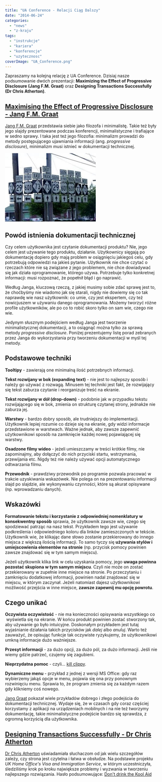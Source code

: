 ```yaml
---
title: "UA Conference - Relacji Ciąg Dalszy"
date: "2014-06-24"
categories:
  - "news"
  - "z-kraju"
tags:
  - "instrukcje"
  - "kariera"
  - "konferencje"
  - "uzytecznosc"
coverImage: "UA_Conference.png"
---
```


Zapraszamy na kolejną relację z UA Conference. Dzisiaj nasze podsumowanie dwóch prezentacji: **Maximizing the Effect of Progressive Disclosure (Jang F.M. Graat)** oraz **Designing Transactions Successfully (Dr Chris Atherton)**.

## [Maximising the Effect of Progressive Disclosure - Jang F.M. Graat](http://www.uaeurope.com/conference/sessions.html#progressivedisclosure)

[Jang F.M. Graat](http://jang.nl/) przedstawia siebie jako filozofa i minimalistę. Takie też były jego slajdy prezentowane podczas konferencji, minimalistyczne i trafiające w sedno sprawy. I taka jest też jego filozofia: minimalizm prowadzi do metody postępującego ujawniania informacji (ang. *progressive disclosure*), minimalizm musi istnieć w dokumentacji technicznej.

[![confusing-street-signs](images/confusing-street-signs-300x225.jpg)](http://techwriter.pl/wp-content/uploads/2014/06/confusing-street-signs.jpg)

## Powód istnienia dokumentacji technicznej

Czy celem użytkownika jest czytanie dokumentacji produktu? Nie, jego celem jest używanie tego produktu, działanie. Użytkownicy sięgają po dokumentację dopiero gdy mają problem w osiągnięciu jakiegoś celu, gdy potrzebują odpowiedzi na jakieś pytanie. Użytkownik nie chce czytać o rzeczach które nie są związane z jego problemem, nie chce dowiadywać się jak działa oprogramowanie, którego używa. Potrzebuje tylko konkretnej informacji: musi rozpoznać, że popełnił błąd i go naprawić.

Według Janga, kluczową rzeczą, z jakiej musimy sobie zdać sprawę jest to, że choćbyśmy nie wiadomo jak się starali, nigdy nie dowiemy się co tak naprawdę wie nasz użytkownik: co umie, czy jest ekspertem, czy też nowicjuszem w używaniu danego oprogramowania. Możemy tworzyć różne profile użytkowników, ale po co to robić skoro tylko on sam wie, czego nie wie.

Jedynym słusznym podejściem według Janga jest tworzenie minimalistycznej dokumentacji, a to osiągnąć można tylko za sprawą metody _progressive disclosure_. Poniżej prezentujemy listę porad zebranych przez Janga do wykorzystania przy tworzeniu dokumentacji w myśl tej metody.

## Podstawowe techniki

**Tooltipy** - zawierają one minimalną ilość potrzebnych informacji.

**Tekst rozwijany w bok (expanding text)** - nie jest to najlepszy sposób i należy go używać z rozwagą. Minusem tej techniki jest fakt, że rozwijający się tekst zaburza czytanie i reorganizuje treść na ekranie.

**Tekst rozwijany w dół (drop-down)** - podobnie jak w przypadku tekstu rozwijającego się w bok, zmienia on strukturę czytanej strony, jednakże nie zaburza jej.

**Warstwy** - bardzo dobry sposób, ale trudniejszy do implementacji. Użytkownik lepiej rozumie co dzieje się na ekranie, gdy widzi informacje przedstawione w warstwach. Ważne jednak, aby zawsze zapewnić użytkownikowi sposób na zamknięcie każdej nowej pojawiającej się warstwy.

**Osadzone filmy wideo** - jeżeli umieszczamy w treści krótkie filmy, nie zapominajmy, aby dołączyć do nich przyciski startu, wstrzymania, przewijania etc. Nigdy też nie należy używać opcji automatycznego odtwarzania filmu.

**Przewodnik** - prawdziwy przewodnik po programie pozwala pracować w trakcie uzyskiwania wskazówek. Nie polega on na prezentowaniu informacji slajd po slajdzie, ale wykonywaniu czynności, które są akurat opisywane (np. wprowadzaniu danych).

## Wskazówki

**Formatowanie tekstu i korzystanie z odpowiedniej nomenklatury w konsekwentny sposób** sprawia, że użytkownik zawsze wie, czego się spodziewać patrząc na nasz tekst. Przykładem tego jest używanie podkreślenia i odpowiedniego koloru dla linków zamieszczonych w tekście. Użytkownik wie, że klikając dane słowo zostanie przekierowany do innego miejsca z większą ilością informacji. To samo tyczy się **używania stylów i umiejscowienia elementów na stronie** (np. przycisk pomocy powinien zawsze znajdować się w tym samym miejscu).

Jeżeli użytkownik klika link w celu uzyskania pomocy, jego **uwaga powinna pozostać skupiona w tym samym miejscu**. Czyli nie może on zostać przekierowany w zupełnie inne miejsce na stronie. Po przeczytaniu i zamknięciu dodatkowej informacji, powinien nadal znajdować się w miejscu, w którym zaczynał. Jeżeli natomiast dajesz użytkownikowi możliwość przejścia w inne miejsce, **zawsze zapewnij mu opcję powrotu**.

## Czego unikać

**Oczywista oczywistość** - nie ma konieczności opisywania wszystkiego co  wyświetla się na ekranie. W końcu produkt powinien zostać stworzony tak, aby używanie go było intuicyjne. Doskonałym przykładem jest tutaj wyjaśnianie działania takich przycisków jak _dalej_ albo _anuluj_. Warto też zauważyć, że opisując funkcje tak oczywiste ryzykujemy, że użytkownikowi umkną informacje dużo ważniejsze.

**Przesyt informacji** - za dużo opcji, za dużo pól, za dużo informacji. Jeśli nie wiemy gdzie patrzeć, czujemy się zagubieni.

**Nieprzydatna pomoc** - czyli… [kill clippy](http://www.cracked.com/blog/clippy-finally-messes-with-the-wrong-word-doc/).

**Dynamiczne menu** - przykład z jednej z wersji MS Office: gdy raz wybierzemy jakąś opcje w menu, pojawia się ona przy ponownym rozwinięciu menu. Sprawia to, że program zmienia się za każdym razem gdy klikniemy coś nowego.

[Jang Graat](http://jang.nl/) pokazał wiele przykładów dobrego i złego podejścia do dokumentacji technicznej. Wydaje się, że w czasach gdy coraz częściej korzystamy z aplikacji na urządzeniach mobilnych i na nie też tworzymy dokumentację, takie minimalistyczne podejście bardzo się sprawdza, z ogromną korzyścią dla użytkownika.

## [**Designing Transactions Successfully - Dr Chris Atherton**](http://www.uaeurope.com/conference/sessions.html#successfultransactions)

[Dr Chris Atherton](http://www.equalexperts.com/) uświadamiała słuchaczom od jak wielu szczegółów zależy, czy strona jest czytelna i łatwa w obsłudze. Na podstawie projektu _UK Home Office's Visa and Immigration Service_, w którym uczestniczyła, śledziliśmy krok po kroku największe problemy i wyzwania w tworzeniu najlepszego rozwiązania. Hasło podsumowujące: [Don't drink the Kool Aid](http://en.wikipedia.org/wiki/Drinking_the_Kool-Aid)
